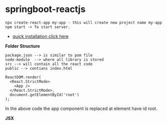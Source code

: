 # springboot-reactjs

	npx create-react-app my-app - this will create new project name my-app
	npm start -> To start server.
  
- [quick installation click here](https://github.com/facebook/create-react-app)

**Folder Structure**

	package.json --> is similar to pom file
	node-module  --> where all library is stored
	src --> will contain all the react code
	public --> contians index.html

	ReactDOM.render(
	  <React.StrictMode>
	    <App />
	  </React.StrictMode>,
	  document.getElementById('root')
	);
	
In the above code the app component is replaced at element have id root.

**JSX**
